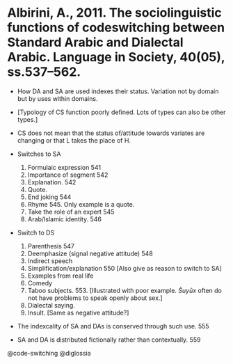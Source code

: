 # Albirini, A., 2011. The sociolinguistic functions of codeswitching between Standard Arabic and Dialectal Arabic.  Language in Society, 40(05), ss.537–562.

- How DA and SA are used indexes their status. Variation not by domain but by uses within domains. 

- [Typology of CS function poorly defined. Lots of types can also be other types.]
 
- CS does not mean that the status of/attitude towards variates are changing or that L takes the place of H. 

- Switches to SA
    1. Formulaic expression 541
    2. Importance of segment 542
    3. Explanation. 542
    4. Quote.
    5. End joking 544
    6. Rhyme 545. Only example is a quote.
    7. Take the role of an expert 545
    8. Arab/Islamic identity. 546

- Switch to DS
    1. Parenthesis 547
    2. Deemphasize (signal negative attitude) 548
    3. Indirect speech
    4. Simplification/explanation 550  [Also give as reason to switch to SA]
    5. Examples from real life
    6. Comedy
    7. Taboo subjects. 553. [Illustrated with poor example. *Šuyūx* often do not have problems to speak openly about sex.]
    8. Dialectal saying.
    9. Insult. [Same as negative attitude?]

- The indexcality of SA and DAs is conserved through such use. 555

- SA and DA is distributed fictionally rather than contextually. 559

@code-switching
@diglossia
